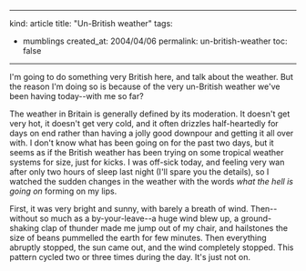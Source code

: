 -----
kind: article
title: "Un-British weather"
tags:
- mumblings
created_at: 2004/04/06
permalink: un-british-weather
toc: false
-----

<p>I'm going to do something very British here, and talk about the weather. But the reason I'm doing so is because of the very un-British weather we've been having today--with me so far?</p>

<p>The weather in Britain is generally defined by its moderation. It doesn't get very hot, it doesn't get very cold, and it often drizzles half-heartedly for days on end rather than having a jolly good downpour and getting it all over with. I don't know what has been going on for the past two days, but it seems as if the British weather has been trying on some tropical weather systems for size, just for kicks. I was off-sick today, and feeling very wan after only two hours of sleep last night (I'll spare you the details), so I watched the sudden changes in the weather with the words <em>what the hell is going on</em> forming on my lips.</p>

<p>First, it was very bright and sunny, with barely a breath of wind. Then--without so much as a by-your-leave--a huge wind blew up, a ground-shaking clap of thunder made me jump out of my chair, and hailstones the size of beans pummelled the earth for few minutes. Then everything abruptly stopped, the sun came out, and the wind completely stopped. This pattern cycled two or three times during the day. It's just not on.</p>

